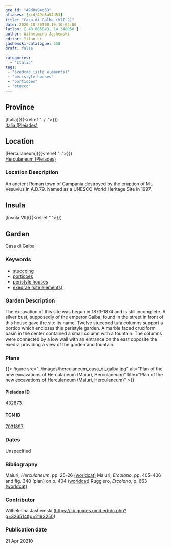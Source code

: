 ```yaml
---
gre_id: "49d8a94d53"
aliases: [/id/49d8a94d53]
title: "Casa di Galba (VII.2)"
date: 2020-10-20T00:10:10-04:00
latlon: [ 40.805843, 14.348058 ]
author: Wilhelmina Jashemski
editor: Yifan Li
jashemski-catalogue: 558
draft: false

categories:
  - "Italia"
tags:
 - "exedrae (site elements)"
 - "peristyle houses"
 - "porticoes"
 - "stucco"
---
```


## Province

[Italia]({{<relref "../..">}}) \
[Italia (Pleiades)](https://pleiades.stoa.org/places/1052)

 <!--### Province Description-->

<!-- DESCRIPTION -->

## Location

[Herculaneum]({{<relref "..">}}) \
[Herculaneum (Pleiades)](https://pleiades.stoa.org/places/432873)

### Location Description
An ancient Roman town of Campania destroyed by the eruption of Mt. Vesuvius in A.D.79. Named as a UNESCO World Heritage Site in 1997.

## Insula
[Insula VII]({{<relref ".">}})

## Garden
Casa di Galba


### Keywords

- [stuccoing](http://vocab.getty.edu/page/aat/300053875)
- [porticoes](http://vocab.getty.edu/page/aat/300004145)
- [peristyle houses](http://vocab.getty.edu/page/aat/300005452)
- [exedrae (site elements)](http://vocab.getty.edu/page/aat/300081589)

### Garden Description
The excavation of this site was begun in 1873-1874 and is still incomplete. A silver bust, supposedly of the emperor Galba, found in the street in front of this house gave the site its name. Twelve stuccoed tufa columns support a portico which encloses this peristyle garden. A marble faced cruciform basin in the center contained a small column with a fountain. The columns were connected by a low wall with an entrance on the east opposite the exedra providing a view of the garden and fountain.


### Plans
{{< figure src="../images/herculaneum_casa_di_galba.jpg" alt="Plan of the new excavations of Herculaneum (Maiuri, Herculaneum)" title="Plan of the new excavations of Herculaneum (Maiuri, Herculaneum)" >}}

#### Pleiades ID
[432873](https://pleiades.stoa.org/places/432873)

#### TGN ID
[7031897](http://vocab.getty.edu/page/tgn/7031897)

### Dates
Unspecified

### Bibliography
Maiuri, *Herculaneum*, pp. 25-26 [(worldcat)](http://www.worldcat.org/oclc/1107784297)
Maiuri, *Ercolano*, pp. 405-406 and fig. 340 (plan) on p. 404 [(worldcat)](http://www.worldcat.org/oclc/490581395)
Ruggiero, *Ercolano*, p. 663 [(worldcat)](http://www.worldcat.org/oclc/469320995)

### Contributor
Wilhelmina Jashemski (https://lib.guides.umd.edu/c.php?g=326514&p=2193250)

### Publication date

21 Apr 20210
